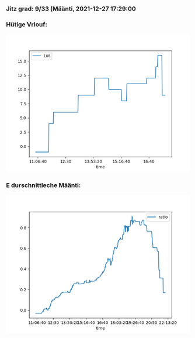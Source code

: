 ### Jitz grad: 9/33 (Määnti, 2021-12-27 17:29:00

### Hütige Vrlouf:
![Graph](Today.png)

### E durschnittleche Määnti:
![Graph](Määnti.png)